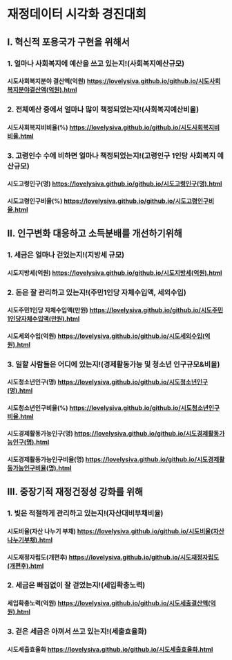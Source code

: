 # 재정데이터 시각화 경진대회
## Ⅰ. 혁신적 포용국가 구현을 위해서

### 1. 얼마나 사회복지에 예산을 쓰고 있는지!(사회복지예산규모)
#### 시도사회복지분야 결산액(억원) <https://lovelysiva.github.io/github.io/시도사회복지분야결산액(억원).html>
### 2. 전체예산 중에서 얼마나 많이 책정되었는지!(사회복지예산비율)
#### 시도사회복지비비율(%) <https://lovelysiva.github.io/github.io/시도사회복지비비율.html>
### 3. 고령인수 수에 비하면 얼마나 책정되었는지!(고령인구 1인당 사회복지 예산규모)
#### 시도고령인구(명) <https://lovelysiva.github.io/github.io/시도고령인구(명).html>
#### 시도고령인구비율(%) <https://lovelysiva.github.io/github.io/시도고령인구비율.html>
       
## Ⅱ. 인구변화 대응하고 소득분배를 개선하기위해

### 1. 세금은 얼마나 걷었는지!(지방세 규모)
#### 시도지방세(억원) <https://lovelysiva.github.io/github.io/시도지방세(억원).html>
### 2. 돈은 잘 관리하고 있는지!(주민1인당 자체수입액, 세외수입)
#### 시도주민1인당 자체수입액(만원) <https://lovelysiva.github.io/github.io/시도주민1인당자체수입액(만원).html>
#### 시도세외수입(억원) <https://lovelysiva.github.io/github.io/시도세외수입(억원).html>
### 3. 일할 사람들은 어디에 있는지!(경제활동가능 및 청소년 인구규모&비율)
#### 시도청소년인구(명) <https://lovelysiva.github.io/github.io/시도청소년인구(명).html>
#### 시도청소년인구비율(%) <https://lovelysiva.github.io/github.io/시도청소년인구비율.html>     
#### 시도경제활동가능인구(명) <https://lovelysiva.github.io/github.io/시도경제활동가능인구(명).html>
#### 시도경제활동가능인구비율(명) <https://lovelysiva.github.io/github.io/시도경제활동가능인구비율(명).html>
       

## Ⅲ. 중장기적 재정건정성 강화를 위해

### 1. 빚은 적절하게 관리하고 있는지!(자산대비부채비율)
#### 시도비율(자산 나누기 부채) <https://lovelysiva.github.io/github.io/시도비율(자산나누기부채).html>
#### 시도재정자립도(개편후) <https://lovelysiva.github.io/github.io/시도재정자립도(개편후).html>
### 2. 세금은 빠짐없이 잘 걷었는지!(세입확충노력)
#### 세입확충노력(억원) <https://lovelysiva.github.io/github.io/시도세출결산액(억원).html>
### 3. 걷은 세금은 아껴서 쓰고 있는지!(세출효율화)
#### 시도세출효율화 <https://lovelysiva.github.io/github.io/시도세출효율화.html>
       
